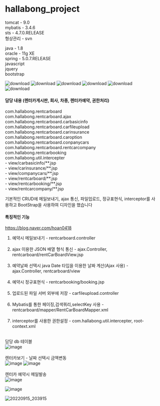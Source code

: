 # hallabong_project

tomcat - 9.0<br>
mybatis - 3.4.6<br>
sts - 4.7.0.RELEASE<br>
형상관리 - svn <br>

java - 1.8<br>
oracle - 11g XE<br>
spring - 5.0.7.RELEASE<br>
javascript <br>
jquery <br>
bootstrap <br>

![download](https://user-images.githubusercontent.com/59018532/191150235-75c29cfd-ef0a-45b8-9e10-9e5e5c385453.jpg)
![download](https://user-images.githubusercontent.com/59018532/191150261-f4805794-4331-4d23-9de2-00910f0208b8.png)
![download](https://user-images.githubusercontent.com/59018532/191150281-939f3379-6f5a-4abd-afbf-18aa6e0ea15f.png)
![download](https://user-images.githubusercontent.com/59018532/191150085-16f2c097-1e44-422a-8290-8b32cc27baad.png)
![download](https://user-images.githubusercontent.com/59018532/191150115-c8f07835-1282-4328-85f1-a6e195864831.png)
![download](https://user-images.githubusercontent.com/59018532/191150482-f88414d9-3986-4519-b838-0036d3678020.png)


<h4>담당 내용 (렌터카게시판, 회사, 차종, 렌터카예약, 권한처리)</h4>
com.hallabong.rentcarboard<br>
com.hallabong.rentcarboard.ajax<br>
com.hallabong.rentcarboard.carbasicinfo<br>
com.hallabong.rentcarboard.carfileupload<br>
com.hallabong.rentcarboard.carinsurance<br>
com.hallabong.rentcarboard.caroption<br>
com.hallabong.rentcarboard.conpanycars<br>
com.hallabong.rentcarboard.rentcarcompany<br>
com.hallabong.rentcarbooking<br>
com.hallabong.util.intercepter<br>
- view/carbasicinfo/**.jsp<br>
- view/carinsurance/**.jsp<br>
- view/companycars/**.jsp<br>
- view/rentcarboard/**.jsp<br>
- view/rentcarbooking/**.jsp<br>
- view/rentcarcompany/**.jsp<br>

기본적인 CRUD에 메일보내기, ajax 통신, 파일업로드, 정규표현식, interceptor를 사용하고 BootStrap을 사용하여 디자인을 했습니다 


<h4>특징적인 기능</h4>

https://blog.naver.com/hoan0418

1. 예약시 메일보내기 - rentcarboard.controller<br><br>
2. ajax 이용한 JSON 배열 형식 통신 - ajax.Controller, rentcarboard/rentCarBoardView.jsp <br><br>
3. 예약날짜 선택시 java Date 타입을 이용한 날짜 계산(Ajax 사용) - ajax.Controller, rentcarboard/view<br><br>
4. 예약시 정규표현식 - rentcarbooking/booking.jsp<br><br>
5. 업로드된 파일 서버 외부에 저장 - carfileupload.controller<br><br>
6. Mybatis를 통한 페이징,검색쿼리,selectKey 사용 - rentcarboard/mapper/RentCarBoardMapper.xml<br><br>
7. interceptor를 사용한 권한설정 - com.hallabong.util.intercepter, root-context.xml <br><br>



담당 db 테이블<br>
![image](https://user-images.githubusercontent.com/59018532/190394549-0b96154e-8327-40ab-b9a5-3dc7dc26820d.png)
<br><br>렌터카보기 - 날짜 선택시 금액변동<br>
![image](https://user-images.githubusercontent.com/59018532/190396069-70088a48-b8cf-4ea9-ba88-dd8a77a4d161.png)
![image](https://user-images.githubusercontent.com/59018532/191150767-49850555-4a7b-4ebf-b4fd-18ed856f5e3d.png)
<br><br>렌터카 예약시 메일발송<br>
![image](https://user-images.githubusercontent.com/59018532/191149725-76c21a0b-31eb-404d-b5e6-745c6ebe5ad8.png)

![image](https://user-images.githubusercontent.com/59018532/190398033-1acd283c-e242-4497-8f86-9f2c77e09b5a.png)


![20220915_203915](https://user-images.githubusercontent.com/59018532/190394345-8b89a8bf-3ec3-4333-8123-a7db4a0c43d5.png)


